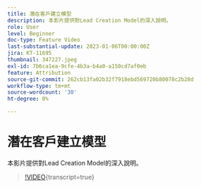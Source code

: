```yaml
---
title: 潛在客戶建立模型
description: 本影片提供對Lead Creation Model的深入說明。
role: User
level: Beginner
doc-type: Feature Video
last-substantial-update: 2023-01-06T00:00:00Z
jira: KT-11695
thumbnail: 347227.jpeg
exl-id: 7b6ca1ea-9cfe-4b3a-b4a0-a150cd7af0eb
feature: Attribution
source-git-commit: 262cb13fa02b32f7918ebd569720b80078c2b28d
workflow-type: tm+mt
source-wordcount: '30'
ht-degree: 0%

---
```


# 潛在客戶建立模型

本影片提供對Lead Creation Model的深入說明。

>[!VIDEO](https://video.tv.adobe.com/v/3432093/?learn=on&captions=chi_hant){transcript=true}
